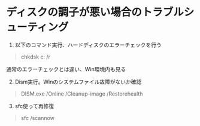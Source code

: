 # ディスクの調子が悪い場合のトラブルシューティング

1. 以下のコマンド実行、ハードディスクのエラーチェックを行う
>chkdsk c: /r

通常のエラーチェックとは違い、Win環境内も見る

2. Dism実行。Winのシステムファイル故障がないか確認
> DISM.exe /Online /Cleanup-image /Restorehealth

3. sfc使って再修復
> sfc /scannow